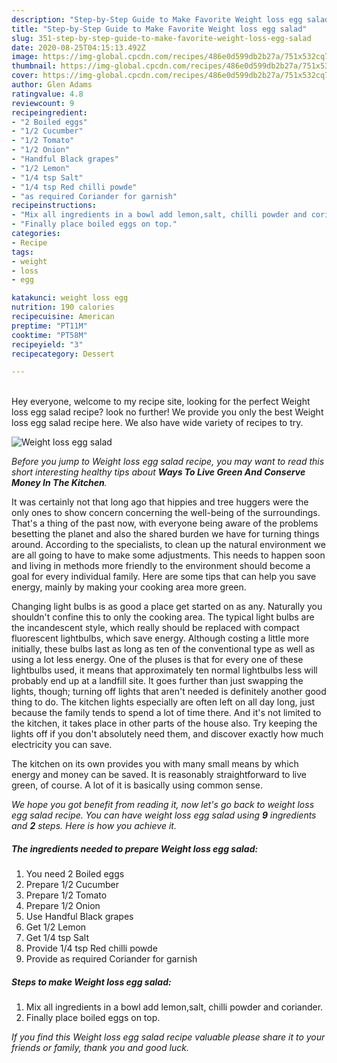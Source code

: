 ```yaml
---
description: "Step-by-Step Guide to Make Favorite Weight loss egg salad"
title: "Step-by-Step Guide to Make Favorite Weight loss egg salad"
slug: 351-step-by-step-guide-to-make-favorite-weight-loss-egg-salad
date: 2020-08-25T04:15:13.492Z
image: https://img-global.cpcdn.com/recipes/486e0d599db2b27a/751x532cq70/weight-loss-egg-salad-recipe-main-photo.jpg
thumbnail: https://img-global.cpcdn.com/recipes/486e0d599db2b27a/751x532cq70/weight-loss-egg-salad-recipe-main-photo.jpg
cover: https://img-global.cpcdn.com/recipes/486e0d599db2b27a/751x532cq70/weight-loss-egg-salad-recipe-main-photo.jpg
author: Glen Adams
ratingvalue: 4.8
reviewcount: 9
recipeingredient:
- "2 Boiled eggs"
- "1/2 Cucumber"
- "1/2 Tomato"
- "1/2 Onion"
- "Handful Black grapes"
- "1/2 Lemon"
- "1/4 tsp Salt"
- "1/4 tsp Red chilli powde"
- "as required Coriander for garnish"
recipeinstructions:
- "Mix all ingredients in a bowl add lemon,salt, chilli powder and coriander."
- "Finally place boiled eggs on top."
categories:
- Recipe
tags:
- weight
- loss
- egg

katakunci: weight loss egg 
nutrition: 190 calories
recipecuisine: American
preptime: "PT11M"
cooktime: "PT58M"
recipeyield: "3"
recipecategory: Dessert

---
```

<br>
Hey everyone, welcome to my recipe site, looking for the perfect Weight loss egg salad recipe? look no further! We provide you only the best Weight loss egg salad recipe here. We also have wide variety of recipes to try.
<br>


![Weight loss egg salad](https://img-global.cpcdn.com/recipes/486e0d599db2b27a/751x532cq70/weight-loss-egg-salad-recipe-main-photo.jpg)

<i>Before you jump to Weight loss egg salad recipe, you may want to read this short interesting healthy tips about 
<strong>Ways To Live Green And Conserve Money In The Kitchen</strong>.</i>
</br>

It was certainly not that long ago that hippies and tree huggers were the only ones to show concern concerning the well-being of the surroundings. That's a thing of the past now, with everyone being aware of the problems besetting the planet and also the shared burden we have for turning things around. According to the specialists, to clean up the natural environment we are all going to have to make some adjustments. This needs to happen soon and living in methods more friendly to the environment should become a goal for every individual family. Here are some tips that can help you save energy, mainly by making your cooking area more green.

Changing light bulbs is as good a place get started on as any. Naturally you shouldn't confine this to only the cooking area. The typical light bulbs are the incandescent style, which really should be replaced with compact fluorescent lightbulbs, which save energy. Although costing a little more initially, these bulbs last as long as ten of the conventional type as well as using a lot less energy. One of the pluses is that for every one of these lightbulbs used, it means that approximately ten normal lightbulbs less will probably end up at a landfill site. It goes further than just swapping the lights, though; turning off lights that aren't needed is definitely another good thing to do. The kitchen lights especially are often left on all day long, just because the family tends to spend a lot of time there. And it's not limited to the kitchen, it takes place in other parts of the house also. Try keeping the lights off if you don't absolutely need them, and discover exactly how much electricity you can save.

The kitchen on its own provides you with many small means by which energy and money can be saved. It is reasonably straightforward to live green, of course. A lot of it is basically using common sense.


<i>We hope you got benefit from reading it, now let's go back to weight loss egg salad recipe. You can have weight loss egg salad using <strong>9</strong> ingredients and <strong>2</strong> steps. Here is how you achieve it.
</i>

##### The ingredients needed to prepare Weight loss egg salad:

1. You need 2 Boiled eggs
1. Prepare 1/2 Cucumber
1. Prepare 1/2 Tomato
1. Prepare 1/2 Onion
1. Use Handful Black grapes
1. Get 1/2 Lemon
1. Get 1/4 tsp Salt
1. Provide 1/4 tsp Red chilli powde
1. Provide as required Coriander for garnish


##### Steps to make Weight loss egg salad:

1. Mix all ingredients in a bowl add lemon,salt, chilli powder and coriander.
1. Finally place boiled eggs on top.


<i>If you find this Weight loss egg salad recipe valuable please share it to your friends or family, thank you and good luck.</i>
